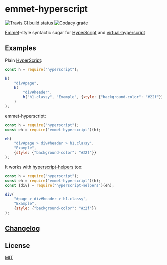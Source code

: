 # emmet-hyperscript

[![Travis CI build status](https://img.shields.io/travis/EvgenyOrekhov/emmet-hyperscript/master.svg?style=flat-square)](https://travis-ci.org/EvgenyOrekhov/emmet-hyperscript)
[![Codacy grade](https://img.shields.io/codacy/grade/2bdd57c66a014adf89148f7f83bb3b51/master.svg?style=flat-square)](https://www.codacy.com/app/EvgenyOrekhov/emmet-hyperscript)

[Emmet](https://emmet.io/)-style syntactic sugar for
[HyperScript](https://github.com/hyperhype/hyperscript)
and
[virtual-hyperscript](https://github.com/Raynos/virtual-hyperscript)

## Examples

Plain [HyperScript](https://github.com/hyperhype/hyperscript):

```js
const h = require("hyperscript");

h(
    "div#page",
    h(
        "div#header",
        h("h1.classy", "Example", {style: {"background-color": "#22f"}})
    )
);
```

emmet-hyperscript:

```js
const h = require("hyperscript");
const eh = require("emmet-hyperscript")(h);

eh(
    "div#page > div#header > h1.classy",
    "Example",
    {style: {"background-color": "#22f"}}
);
```

It works with
[hyperscript-helpers](https://github.com/ohanhi/hyperscript-helpers) too:

```js
const h = require("hyperscript");
const eh = require("emmet-hyperscript")(h);
const {div} = require("hyperscript-helpers")(eh);

div(
    "#page > div#header > h1.classy",
    "Example",
    {style: {"background-color": "#22f"}}
);
```

## [Changelog](https://github.com/EvgenyOrekhov/emmet-hyperscript/releases)

## License

[MIT](LICENSE)
